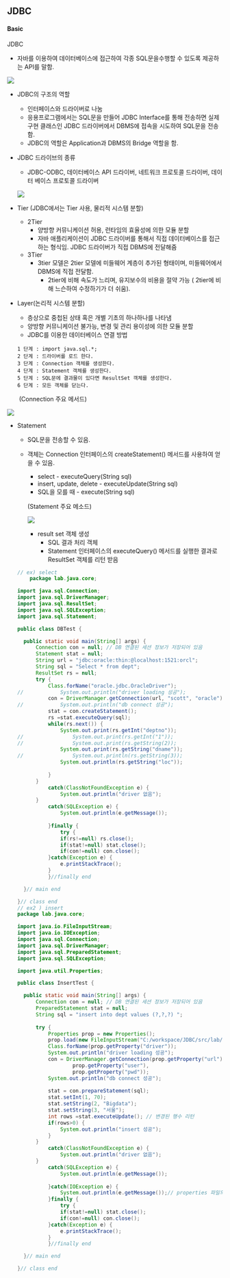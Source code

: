 ## JDBC



#### Basic

JDBC

- 자바를 이용하여 데이터베이스에 접근하여 각종 SQL문을수행할 수 있도록 제공하는 API를 말함.

![](C:\Users\student\AppData\Roaming\Typora\typora-user-images\1560151081749.png)

- JDBC의 구조의 역할

  - 인터페이스와 드라이버로 나눔
  - 응용프로그램에서는 SQL문을 만들어 JDBC Interface를 통해 전송하면 실제 구현 클래스인 JDBC 드라이버에서
    DBMS에 접속을 시도하여 SQL문을 전송함.
  - JDBC의 역할은 Application과 DBMS의 Bridge 역할을 함.

- JDBC 드라이브의 종류

  - JDBC-ODBC, 데이터베이스 API 드라이버, 네트워크 프로토콜 드라이버, 데이터 베이스 프로토콜 드라이버

    

  ![](C:\Users\student\AppData\Roaming\Typora\typora-user-images\1560151367645.png)

- Tier (JDBC에서는 Tier 사용,  물리적 시스템 분할)

  - 2Tier
    - 양방향 커뮤니케이션 허용, 런타임의 효율성에 의한 모듈 분할
    - 자바 애플리케이션이 JDBC 드라이버를 통해서 직접 데이터베이스를 접근하는 형식임. JDBC 드라이버가 직접 DBMS에 전달해줌
  - 3Tier
    - 3tier
      모델은 2tier 모델에 미들웨어 계층이 추가된 형태이며, 미들웨어에서 DBMS에 직접 전달함.
      - 2tier에 비해 속도가 느리며, 유지보수의 비용을 절약 가능 ( 2tier에 비해 느슨하여 수정하기가 더 쉬움).

- Layer(논리적 시스템 분할)

  - 층상으로 중첩된 상태 혹은 개별 기초의 하나하나를 나타냄
  - 양방향 커뮤니케이션 불가능, 변경 및 관리 용이성에 의한 모듈 분할
  - JDBC를 이용한 데이터베이스 연결 방법

  

  ```
  1 단계 : import java.sql.*;
  2 단계 : 드라이버를 로드 한다.
  3 단계 : Connection 객체를 생성한다.
  4 단계 : Statement 객체를 생성한다.
  5 단계 : SQL문에 결과물이 있다면 ResultSet 객체를 생성한다.
  6 단계 : 모든 객체를 닫는다.
  ```

  ​	(Connection 주요 메서드)

![](C:\Users\student\Desktop\1.jpg)

- Statement

  - SQL문을 전송할 수 있음. 

  - 객체는 Connection 인터페이스의 createStatement() 메서드를 사용하여 얻을 수 있음.

    - select - executeQuery(String sql)
    - insert, update, delete - executeUpdate(String sql)
    - SQL을 모를 때 - execute(String sql)   

    (Statement 주요 메소드)

    ![](C:\Users\student\Desktop\2.jpg)

    - result set 객체 생성
      - SQL 결과 처리 객체
      - Statement 인터페이스의 executeQuery() 메서드를 실행한 결과로 ResultSet 객체를 리턴 받음

  ```java
  // ex) select
      package lab.java.core;
  
  import java.sql.Connection;
  import java.sql.DriverManager;
  import java.sql.ResultSet;
  import java.sql.SQLException;
  import java.sql.Statement;
  
  public class DBTest {
  
  	public static void main(String[] args) {
  		Connection con = null; // DB 연결된 세션 정보가 저장되어 있음
  		Statement stat = null;
  		String url = "jdbc:oracle:thin:@localhost:1521:orcl";
  		String sql = "Select * from dept";
  		ResultSet rs = null;
  		try {
  			Class.forName("oracle.jdbc.OracleDriver");
  //			System.out.println("driver loading 성공");
  			con = DriverManager.getConnection(url, "scott", "oracle");
  //			System.out.println("db connect 성공");
  			stat = con.createStatement();
  			rs =stat.executeQuery(sql);
  			while(rs.next()) {
  				System.out.print(rs.getInt("deptno"));
  //				System.out.print(rs.getInt("1"));
  //				System.out.print(rs.getString(2));
  				System.out.print(rs.getString("dname"));
  //				System.out.println(rs.getString(3));
  				System.out.println(rs.getString("loc"));
  				
  			}
  		}
  			catch(ClassNotFoundException e) {
  				System.out.println("driver 없음");
  		}
  			catch(SQLException e) {
  				System.out.println(e.getMessage());
  				
  			}finally {
  				try {
  				if(rs!=null) rs.close();
  				if(stat!=null) stat.close();
  				if(con!=null) con.close();
  			}catch(Exception e) {
  				e.printStackTrace();
  			}
  			}//finally end
  
  	}// main end
  
  }// class end
  // ex2 ) insert
  package lab.java.core;
  
  import java.io.FileInputStream;
  import java.io.IOException;
  import java.sql.Connection;
  import java.sql.DriverManager;
  import java.sql.PreparedStatement;
  import java.sql.SQLException;
  
  import java.util.Properties;
  
  public class InsertTest {
  
  	public static void main(String[] args) {
  		Connection con = null; // DB 연결된 세션 정보가 저장되어 있음
  		PreparedStatement stat = null;
  		String sql = "insert into dept values (?,?,?) ";
  		
  		try {
  			Properties prop = new Properties();
  			prop.load(new FileInputStream("C:/workspace/JDBC/src/lab/java/core/dbinfo.properties"));
  			Class.forName(prop.getProperty("driver"));
  			System.out.println("driver loading 성공");
  			con = DriverManager.getConnection(prop.getProperty("url"),
  					prop.getProperty("user"),
  					prop.getProperty("pwd"));
  			System.out.println("db connect 성공");
  					
  			stat = con.prepareStatement(sql);
  			stat.setInt(1, 70);
  			stat.setString(2, "Bigdata");
  			stat.setString(3, "서울");
  			int rows =stat.executeUpdate(); // 변경된 행수 리턴
  			if(rows>0) {
  				System.out.println("insert 성공");
  			}
  		}
  			catch(ClassNotFoundException e) {
  				System.out.println("driver 없음");
  		}
  			catch(SQLException e) {
  				System.out.println(e.getMessage());
  				
  			}catch(IOException e) {
  				System.out.println(e.getMessage());// properties 파일의 경로 오류 및 존재 오류
  			}finally {
  				try {
  				if(stat!=null) stat.close();
  				if(con!=null) con.close();
  			}catch(Exception e) {
  				e.printStackTrace();
  			}
  			}//finally end
  
  	}// main end
  
  }// class end
  ```

  

  

  